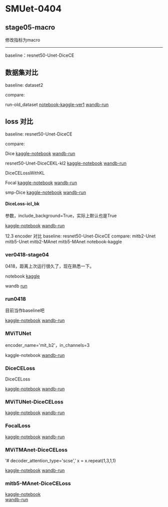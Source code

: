 # SMUet-0404

## stage05-macro

修改指标为macro

---

baseline：resnet50-Unet-DiceCE

## 数据集对比

baseline: dataset2

compare:

run-old_dataset 
[notebook-kaggle-ver1](https://www.kaggle.com/code/mykcs01/diceceloss?scriptVersionId=172743614)
[wandb-run](https://wandb.ai/team-mykcs/UNet_Compare/runs/1wfvee3h)

## loss 对比
baseline: resnet50-Unet-DiceCE

compare: 

Dice
[kaggle-notebook](https://www.kaggle.com/code/gemini2024/resnet50-unet-monai-dice?scriptVersionId=172892353) 
[wandb-run](https://wandb.ai/team-mykcs/UNet_Compare/runs/ovnlwkwj)

resnet50-Unet-DiceCEKL-kl2
[kaggle-notebook](https://www.kaggle.com/code/mykcs01/run0418-macro-lambda-kl-2/notebook) 
[wandb-run](https://wandb.ai/team-mykcs/UNet_Compare/runs/tx6cw5nm)

DiceCELossWithKL

Focal
[kaggle-notebook](https://www.kaggle.com/code/mykcs01/focalloss) 
[wandb-run](https://wandb.ai/team-mykcs/UNet_Compare/runs/v6cewtc2)

smp-Dice
[kaggle-notebook](https://www.kaggle.com/code/gemini2024/resnet50-unet-smp-dice?scriptVersionId=172881878) 
[wandb-run](https://wandb.ai/team-mykcs/UNet_Compare/runs/514ebpd6)

#### DiceLoss-icl_bk

参数，include_background=True，实际上默认也是True

[kaggle-notebook](https://www.kaggle.com/code/mykcs01/diceloss-icl-bk/notebook) 
[wandb-run](https://wandb.ai/team-mykcs/UNet_Compare/runs/4q9veicm)


12.3 encoder 对比
baseline: resnet50-Unet-DiceCE
compare: 
mitb2-Unet
mitb5-Unet
mitb2-MAnet
mitb5-MAnet notebook-kaggle


### ver0418-stage04

0418，距离上次运行很久了，现在熟悉一下。

notebook [kaggle](https://www.kaggle.com/code/mykcs01/ver0418/notebook)

wandb [run](https://wandb.ai/team-mykcs/UNet_Compare/runs/tp3mutkp)



### run0418

目前当作baseline吧

[kaggle-notebook](https://www.kaggle.com/code/yufang18/run0418/notebook) 
[wandb-run](https://wandb.ai/team-mykcs/UNet_Compare/runs/cf3v4x1l)


### MViTUNet

encoder_name='mit_b2'，in_channels=3

kaggle-notebook
[wandb-run](https://wandb.ai/team-mykcs/UNet_Compare/runs/76hx468j)

### DiceCELoss

DiceCELoss

[kaggle-notebook](https://www.kaggle.com/code/mykcs01/diceceloss/notebook) 
[wandb-run](https://wandb.ai/team-mykcs/UNet_Compare/runs/3v7gn20j)

### MViTUNet-DiceCELoss

[kaggle-notebook](https://www.kaggle.com/code/yufang18/mvitunet-diceceloss)
[wandb-run](https://wandb.ai/team-mykcs/UNet_Compare/runs/355n4b8x)

### FocalLoss

[kaggle-notebook](https://www.kaggle.com/code/mykcs01/focalloss) 
[wandb-run](https://wandb.ai/team-mykcs/UNet_Compare/runs/v6cewtc2)

### MViTMAnet-DiceCELoss

‘# decoder_attention_type='scse',’
x = x.repeat(1,3,1,1)

[kaggle-notebook](https://www.kaggle.com/code/yufang18/mvitmanet-diceceloss/notebook)
[wandb-run](https://wandb.ai/team-mykcs/UNet_Compare/runs/1pxr47e2)


### mitb5-MAnet-DiceCELoss

[kaggle-notebook](https://www.kaggle.com/code/yufang18/mitb5-manet-diceceloss/notebook)  
[wandb-run]()

